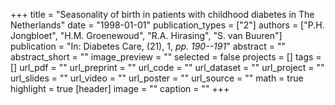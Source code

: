 +++
title = "Seasonality of birth in patients with childhood diabetes in The Netherlands"
date = "1998-01-01"
publication_types = ["2"]
authors = ["P.H. Jongbloet", "H.M. Groenewoud", "R.A. Hirasing", "S. van Buuren"]
publication = "In: Diabetes Care, (21), 1, _pp. 190--191_"
abstract = ""
abstract_short = ""
image_preview = ""
selected = false
projects = []
tags = []
url_pdf = ""
url_preprint = ""
url_code = ""
url_dataset = ""
url_project = ""
url_slides = ""
url_video = ""
url_poster = ""
url_source = ""
math = true
highlight = true
[header]
image = ""
caption = ""
+++
